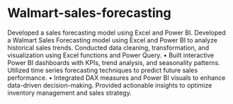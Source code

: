# Walmart-sales-forecasting
Developed a sales forecasting model using Excel and Power BI.
Developed a Walmart Sales Forecasting model using Excel and Power BI to analyze historical sales trends. Conducted
data cleaning, transformation, and visualization using Excel functions and Power Query.
• Built interactive Power BI dashboards with KPIs, trend analysis, and seasonality patterns. Utilized time series
forecasting techniques to predict future sales performance.
• Integrated DAX measures and Power BI visuals to enhance data-driven decision-making. Provided actionable
insights to optimize inventory management and sales strategy.
